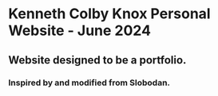 # Kenneth Colby Knox Personal Website - June 2024
## Website designed to be a portfolio.
### Inspired by and modified from Slobodan.
